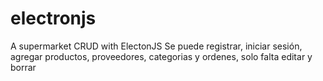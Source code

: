 # electronjs
A supermarket CRUD with ElectonJS
Se puede registrar, iniciar sesión, agregar productos, proveedores, categorias y ordenes, solo falta editar y borrar
